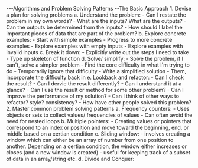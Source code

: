 ---Algorithms and Problem Solving Patterns
--The Basic Approach
    1. Devise a plan for solving problems
        a. Understand the problem:
            - Can I restate the problem in my own words?
            - What are the inputs? What are the outputs?
            - Can the outputs be determined from the inputs?
            - How should I label the important pieces of data that are part of the problem?
        b. Explore concrete examples:
            - Start with simple examples
            - Progress to more concrete examples
            - Explore examples with empty inputs
            - Explore examples with invalid inputs
        c. Break it down:
            - Explicitly write out the steps I need to take
            - Type up skeleton of function
        d. Solve/ simplify:
            - Solve the problem, if I can't, solve a simpler problem
            - Find the core difficulty in what I'm trying to do
            - Temporarily ignore that difficulty
            - Write a simplified solution
            - Them, incorporate the difficulty back in
        e. Lookback and refactor:
            - Can I check the result?
            - Can I dervie the result differently?
            - Can I understand it at a glance?
            - Can I use the result or method for some other problem?
            - Can I improve the performance of my solution?
            - Can I think of other ways to refactor? style? consistency? 
            - How have other people solved this problem?
    2. Master common problem solving patterns
        a. Frequency counters:
            - Uses objects or sets to collect values/ frequencies of values
            - Can often avoid the need for nested loops 
        b. Multiple pointers:
            - Creating values or pointers that correspond to an index or position and move toward the beginning, end, or middle based on a certian condition
        c. Sliding window:
            - involves creating a window which can either be an array of number from one position to another. Depending on a certian condition, the window either increases or closes (and a new window is created)
            - useful for keeping track of a subset of data in an array/string etc.
        d. Divide and Conquer: